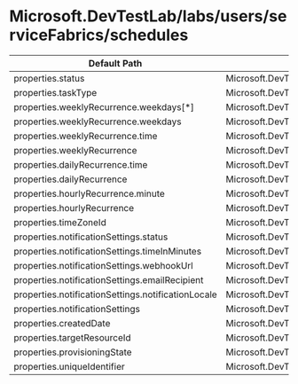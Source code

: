 # Microsoft.DevTestLab/labs/users/serviceFabrics/schedules

| Default Path | Alias |
|---|---|
| properties.status | Microsoft.DevTestLab/labs/users/serviceFabrics/schedules/status |
| properties.taskType | Microsoft.DevTestLab/labs/users/serviceFabrics/schedules/taskType |
| properties.weeklyRecurrence.weekdays[*] | Microsoft.DevTestLab/labs/users/serviceFabrics/schedules/weeklyRecurrence.weekdays[*] |
| properties.weeklyRecurrence.weekdays | Microsoft.DevTestLab/labs/users/serviceFabrics/schedules/weeklyRecurrence.weekdays |
| properties.weeklyRecurrence.time | Microsoft.DevTestLab/labs/users/serviceFabrics/schedules/weeklyRecurrence.time |
| properties.weeklyRecurrence | Microsoft.DevTestLab/labs/users/serviceFabrics/schedules/weeklyRecurrence |
| properties.dailyRecurrence.time | Microsoft.DevTestLab/labs/users/serviceFabrics/schedules/dailyRecurrence.time |
| properties.dailyRecurrence | Microsoft.DevTestLab/labs/users/serviceFabrics/schedules/dailyRecurrence |
| properties.hourlyRecurrence.minute | Microsoft.DevTestLab/labs/users/serviceFabrics/schedules/hourlyRecurrence.minute |
| properties.hourlyRecurrence | Microsoft.DevTestLab/labs/users/serviceFabrics/schedules/hourlyRecurrence |
| properties.timeZoneId | Microsoft.DevTestLab/labs/users/serviceFabrics/schedules/timeZoneId |
| properties.notificationSettings.status | Microsoft.DevTestLab/labs/users/serviceFabrics/schedules/notificationSettings.status |
| properties.notificationSettings.timeInMinutes | Microsoft.DevTestLab/labs/users/serviceFabrics/schedules/notificationSettings.timeInMinutes |
| properties.notificationSettings.webhookUrl | Microsoft.DevTestLab/labs/users/serviceFabrics/schedules/notificationSettings.webhookUrl |
| properties.notificationSettings.emailRecipient | Microsoft.DevTestLab/labs/users/serviceFabrics/schedules/notificationSettings.emailRecipient |
| properties.notificationSettings.notificationLocale | Microsoft.DevTestLab/labs/users/serviceFabrics/schedules/notificationSettings.notificationLocale |
| properties.notificationSettings | Microsoft.DevTestLab/labs/users/serviceFabrics/schedules/notificationSettings |
| properties.createdDate | Microsoft.DevTestLab/labs/users/serviceFabrics/schedules/createdDate |
| properties.targetResourceId | Microsoft.DevTestLab/labs/users/serviceFabrics/schedules/targetResourceId |
| properties.provisioningState | Microsoft.DevTestLab/labs/users/serviceFabrics/schedules/provisioningState |
| properties.uniqueIdentifier | Microsoft.DevTestLab/labs/users/serviceFabrics/schedules/uniqueIdentifier |

